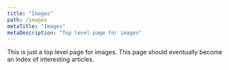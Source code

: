 ```yaml
---
title: "Images"
path: /images
metaTitle: "Images"
metaDescription: "Top level page for images"
---
```


This is just a top level page for images. This page should eventually become an index of interesting articles.
